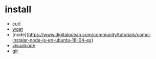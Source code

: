 
# install
- [curl](https://linuxize.com/post/how-to-install-and-use-curl-on-ubuntu-18-04/)
- [wget](https://www.cyberciti.biz/faq/how-to-install-wget-togetrid-of-error-bash-wget-command-not-found/)
- [node]{https://www.digitalocean.com/community/tutorials/como-instalar-node-js-en-ubuntu-18-04-es}
- [visualcode](https://geekytheory.com/como-instalar-visual-studio-code-en-ubuntu-linux-y-derivadas)
- [git](https://www.digitalocean.com/community/tutorials/como-instalar-git-en-ubuntu-18-04-es)
